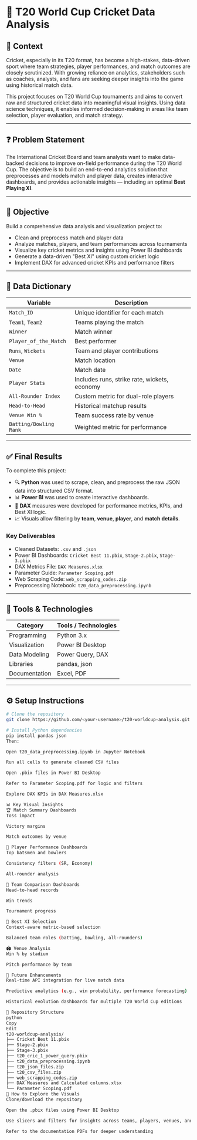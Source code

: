 # 🏏 T20 World Cup Cricket Data Analysis

## 📌 Context
Cricket, especially in its T20 format, has become a high-stakes, data-driven sport where team strategies, player performances, and match outcomes are closely scrutinized. With growing reliance on analytics, stakeholders such as coaches, analysts, and fans are seeking deeper insights into the game using historical match data.

This project focuses on T20 World Cup tournaments and aims to convert raw and structured cricket data into meaningful visual insights. Using data science techniques, it enables informed decision-making in areas like team selection, player evaluation, and match strategy.

---

## ❓ Problem Statement
The International Cricket Board and team analysts want to make data-backed decisions to improve on-field performance during the T20 World Cup. The objective is to build an end-to-end analytics solution that preprocesses and models match and player data, creates interactive dashboards, and provides actionable insights — including an optimal **Best Playing XI**.

---

## 🎯 Objective
Build a comprehensive data analysis and visualization project to:

- Clean and preprocess match and player data
- Analyze matches, players, and team performances across tournaments
- Visualize key cricket metrics and insights using Power BI dashboards
- Generate a data-driven "Best XI" using custom cricket logic
- Implement DAX for advanced cricket KPIs and performance filters

---

## 🧾 Data Dictionary

| Variable     | Description |
|--------------|-------------|
| `Match_ID`   | Unique identifier for each match |
| `Team1`, `Team2` | Teams playing the match |
| `Winner`     | Match winner |
| `Player_of_the_Match` | Best performer |
| `Runs`, `Wickets` | Team and player contributions |
| `Venue`      | Match location |
| `Date`       | Match date |
| `Player Stats` | Includes runs, strike rate, wickets, economy |
| `All-Rounder Index` | Custom metric for dual-role players |
| `Head-to-Head` | Historical matchup results |
| `Venue Win %` | Team success rate by venue |
| `Batting/Bowling Rank` | Weighted metric for performance |

---

## ✅ Final Results

To complete this project:

- 🔍 **Python** was used to scrape, clean, and preprocess the raw JSON data into structured CSV format.
- 📊 **Power BI** was used to create interactive dashboards.
- 🧮 **DAX** measures were developed for performance metrics, KPIs, and Best XI logic.
- 📈 Visuals allow filtering by **team**, **venue**, **player**, and **match details**.

### Key Deliverables

- Cleaned Datasets: `.csv` and `.json`  
- Power BI Dashboards: `Cricket Best 11.pbix`, `Stage-2.pbix`, `Stage-3.pbix`  
- DAX Metrics File: `DAX Measures.xlsx`  
- Parameter Guide: `Parameter Scoping.pdf`  
- Web Scraping Code: `web_scrapping_codes.zip`  
- Preprocessing Notebook: `t20_data_preprocessing.ipynb`

---

## 🧰 Tools & Technologies

| Category       | Tools / Technologies         |
|----------------|------------------------------|
| Programming     | Python 3.x                   |
| Visualization   | Power BI Desktop             |
| Data Modeling   | Power Query, DAX             |
| Libraries       | pandas, json                 |
| Documentation   | Excel, PDF                   |

---

## ⚙️ Setup Instructions

```bash
# Clone the repository
git clone https://github.com/<your-username>/t20-worldcup-analysis.git

# Install Python dependencies
pip install pandas json
Then:

Open t20_data_preprocessing.ipynb in Jupyter Notebook

Run all cells to generate cleaned CSV files

Open .pbix files in Power BI Desktop

Refer to Parameter Scoping.pdf for logic and filters

Explore DAX KPIs in DAX Measures.xlsx

📊 Key Visual Insights
🏆 Match Summary Dashboards
Toss impact

Victory margins

Match outcomes by venue

👤 Player Performance Dashboards
Top batsmen and bowlers

Consistency filters (SR, Economy)

All-rounder analysis

🔄 Team Comparison Dashboards
Head-to-head records

Win trends

Tournament progress

🧢 Best XI Selection
Context-aware metric-based selection

Balanced team roles (batting, bowling, all-rounders)

🏟️ Venue Analysis
Win % by stadium

Pitch performance by team

🔮 Future Enhancements
Real-time API integration for live match data

Predictive analytics (e.g., win probability, performance forecasting)

Historical evolution dashboards for multiple T20 World Cup editions

📁 Repository Structure
python
Copy
Edit
t20-worldcup-analysis/
├── Cricket Best 11.pbix
├── Stage-2.pbix
├── Stage-3.pbix
├── t20_cric_1_power_query.pbix
├── t20_data_preprocessing.ipynb
├── t20_json_files.zip
├── t20_csv_files.zip
├── web_scrapping_codes.zip
├── DAX Measures and Calculated columns.xlsx
└── Parameter Scoping.pdf
🚀 How to Explore the Visuals
Clone/download the repository

Open the .pbix files using Power BI Desktop

Use slicers and filters for insights across teams, players, venues, and match phases

Refer to the documentation PDFs for deeper understanding
